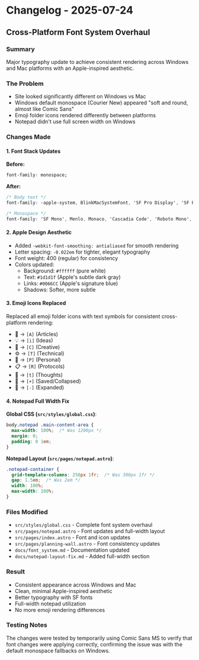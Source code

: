 # Changelog - 2025-07-24

## Cross-Platform Font System Overhaul

### Summary
Major typography update to achieve consistent rendering across Windows and Mac platforms with an Apple-inspired aesthetic.

### The Problem
- Site looked significantly different on Windows vs Mac
- Windows default monospace (Courier New) appeared "soft and round, almost like Comic Sans"
- Emoji folder icons rendered differently between platforms
- Notepad didn't use full screen width on Windows

### Changes Made

#### 1. Font Stack Updates
**Before:**
```css
font-family: monospace;
```

**After:**
```css
/* Body text */
font-family: -apple-system, BlinkMacSystemFont, 'SF Pro Display', 'SF Pro Text', 'Helvetica Neue', Helvetica, Arial, sans-serif;

/* Monospace */
font-family: 'SF Mono', Menlo, Monaco, 'Cascadia Code', 'Roboto Mono', Consolas, 'Courier New', monospace;
```

#### 2. Apple Design Aesthetic
- Added `-webkit-font-smoothing: antialiased` for smooth rendering
- Letter spacing: `-0.022em` for tighter, elegant typography
- Font weight: 400 (regular) for consistency
- Colors updated:
  - Background: `#ffffff` (pure white)
  - Text: `#1d1d1f` (Apple's subtle dark gray)
  - Links: `#0066CC` (Apple's signature blue)
  - Shadows: Softer, more subtle

#### 3. Emoji Icons Replaced
Replaced all emoji folder icons with text symbols for consistent cross-platform rendering:
- 📝 → `[A]` (Articles)
- 💡 → `[i]` (Ideas)
- 🎨 → `[C]` (Creative)
- ⚙️ → `[T]` (Technical)
- 🌱 → `[P]` (Personal)
- 📋 → `[R]` (Protocols)
- 💭 → `[t]` (Thoughts)
- 📁 → `[+]` (Saved/Collapsed)
- 📂 → `[-]` (Expanded)

#### 4. Notepad Full Width Fix
**Global CSS (`src/styles/global.css`)**:
```css
body.notepad .main-content-area {
  max-width: 100%;  /* Was 1200px */
  margin: 0;
  padding: 0 1em;
}
```

**Notepad Layout (`src/pages/notepad.astro`)**:
```css
.notepad-container {
  grid-template-columns: 250px 1fr;  /* Was 300px 1fr */
  gap: 1.5em;  /* Was 2em */
  width: 100%;
  max-width: 100%;
}
```

### Files Modified
- `src/styles/global.css` - Complete font system overhaul
- `src/pages/notepad.astro` - Font updates and full-width layout
- `src/pages/index.astro` - Font and icon updates
- `src/pages/planning-wall.astro` - Font consistency updates
- `docs/font_system.md` - Documentation updated
- `docs/notepad-layout-fix.md` - Added full-width section

### Result
- Consistent appearance across Windows and Mac
- Clean, minimal Apple-inspired aesthetic
- Better typography with SF fonts
- Full-width notepad utilization
- No more emoji rendering differences

### Testing Notes
The changes were tested by temporarily using Comic Sans MS to verify that font changes were applying correctly, confirming the issue was with the default monospace fallbacks on Windows.